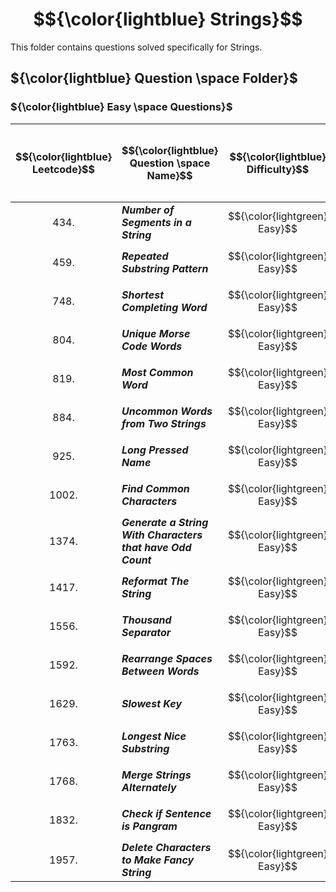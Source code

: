 # $${\color{lightblue} Strings}$$

This folder contains questions solved specifically for Strings.

## ${\color{lightblue} Question \space Folder}$

### ${\color{lightblue} Easy \space Questions}$

| $${\color{lightblue} Leetcode}$$ | $${\color{lightblue} Question \space Name}$$ | $${\color{lightblue} Difficulty}$$ | $${\color{lightblue} Links}$$ | $${\color{lightblue} Hints}$$ | $${\color{lightblue} Bit \space Manipulation \space Concepts}$$ | $${\color{lightblue} Companies}$$ |
|-|-|-|-|-|-|-|
| $${434.}$$ | ***Number of Segments in a String*** | $${\color{lightgreen} Easy}$$ | [Problem434](https://leetcode.com/problems/number-of-segments-in-a-string/description/) | [Hints](https://leetcode.com/problems/number-of-segments-in-a-string/solutions/4871418/number-of-segments-in-a-string-simplified-java/) | ***Regex, Stream*** | ***Meta*** |
| $${459.}$$ | ***Repeated Substring Pattern*** | $${\color{lightgreen} Easy}$$ | [Problem459](https://leetcode.com/problems/repeated-substring-pattern/description/) | [Hints](https://leetcode.com/problems/repeated-substring-pattern/solutions/4871583/repeated-substring-pattern-simplified-java/) | ***Pattern Matching*** | ***Adobe, Infosys*** |
| $${748.}$$ | ***Shortest Completing Word*** | $${\color{lightgreen} Easy}$$ | [Problem748](https://leetcode.com/problems/shortest-completing-word/description/) | [Hints](https://leetcode.com/problems/shortest-completing-word/solutions/4877766/shortest-completing-word-simplified-java/) | ***Stream, Frequency Map*** | ***Google, IBM, Cognizant*** |
| $${804.}$$ | ***Unique Morse Code Words*** | $${\color{lightgreen} Easy}$$ | [Problem804](https://leetcode.com/problems/unique-morse-code-words/description/) | [Hints](https://leetcode.com/problems/unique-morse-code-words/solutions/4877874/unique-morse-code-words-simplified-java/) | ***Data Map, Streams, Unique*** | ***Cognizant, Infosys*** |
| $${819.}$$ | ***Most Common Word*** | $${\color{lightgreen} Easy}$$ | [Problem819](https://leetcode.com/problems/most-common-word/description/) | [Hints](https://leetcode.com/problems/most-common-word/solutions/4872723/most-common-word-simplified-java/) | ***Frequency Map, Streams*** | ***Adobe*** |
| $${884.}$$ | ***Uncommon Words from Two Strings*** | $${\color{lightgreen} Easy}$$ | [Problem884](https://leetcode.com/problems/uncommon-words-from-two-sentences/description/) | [Hints](https://leetcode.com/problems/uncommon-words-from-two-sentences/solutions/4897931/uncommon-words-from-two-sentences-simplified-java/) | ***Frequency Map, Words Split*** | ***Infosys, Apple, Adobe*** |
| $${925.}$$ | ***Long Pressed Name*** | $${\color{lightgreen} Easy}$$ | [Problem925](https://leetcode.com/problems/long-pressed-name/description/) | [Hints](https://leetcode.com/problems/long-pressed-name/solutions/4899748/long-pressed-name-simplified-java/) | ***Pattern Matching, Class*** | ***Amazon, Google, Meta*** |
| $${1002.}$$ | ***Find Common Characters*** | $${\color{lightgreen} Easy}$$ | [Problem1002](https://leetcode.com/problems/find-common-characters/description/) | [Hints](https://leetcode.com/problems/find-common-characters/solutions/4899851/find-common-characters-simplified-java/) | ***Matrix*** | ***F5, Intel*** |
| $${1374.}$$ | ***Generate a String With Characters that have Odd Count*** | $${\color{lightgreen} Easy}$$ | [Problem1374](https://leetcode.com/problems/generate-a-string-with-characters-that-have-odd-counts/description/) | [Hints](https://leetcode.com/problems/generate-a-string-with-characters-that-have-odd-counts/solutions/4932242/generate-a-string-with-characters-that-have-odd-counts-simplified-java/) | ***Streams*** | ***Adobe, Yahoo*** |
| $${1417.}$$ | ***Reformat The String*** | $${\color{lightgreen} Easy}$$ | [Problem1417](https://leetcode.com/problems/reformat-the-string/description/) | [Hints](https://leetcode.com/problems/reformat-the-string/solutions/4899997/reformat-the-string-simplified-java/) | ***Stack*** | ***Yahoo, Alphabet*** |
| $${1556.}$$ | ***Thousand Separator*** | $${\color{lightgreen} Easy}$$ | [Problem1556](https://leetcode.com/problems/thousand-separator/description/) | [Hints](https://leetcode.com/problems/thousand-separator/solutions/4900061/thousand-separator-simplified-java/) | ***Stream*** | ***Unknown*** |
| $${1592.}$$ | ***Rearrange Spaces Between Words*** | $${\color{lightgreen} Easy}$$ | [Problem1592](https://leetcode.com/problems/rearrange-spaces-between-words/description/) | [Hints](https://leetcode.com/problems/rearrange-spaces-between-words/solutions/4901839/rearrange-spaces-between-words-simplified-java/) | ***Streams, Greedy*** | ***Infosys, Intel*** |
| $${1629.}$$ | ***Slowest Key*** | $${\color{lightgreen} Easy}$$ | [Problem1629](https://leetcode.com/problems/slowest-key/description/) | [Hints](https://leetcode.com/problems/slowest-key/solutions/4901986/slowest-key-simplified-java/) | ***Streams*** | ***Oracle, Adobe*** |
| $${1763.}$$ | ***Longest Nice Substring*** | $${\color{lightgreen} Easy}$$ | [Problem1763](https://leetcode.com/problems/longest-nice-substring/description/) | [Hints](https://leetcode.com/problems/longest-nice-substring/solutions/4902836/longest-nice-substring-simplified-java/) | ***Streams, Unique, ASCII*** | ***Samsung, Sony, Amazon*** |
| $${1768.}$$ | ***Merge Strings Alternately*** | $${\color{lightgreen} Easy}$$ | [Problem1768](https://leetcode.com/problems/merge-strings-alternately/description/) | [Hints](https://leetcode.com/problems/merge-strings-alternately/solutions/4939117/merge-strings-alternately-simplified-java/) | ***Two Pointers*** | ***Amazon, TCS*** |
| $${1832.}$$ | ***Check if Sentence is Pangram*** | $${\color{lightgreen} Easy}$$ | [Problem1832](https://leetcode.com/problems/check-if-the-sentence-is-pangram/description/) | [Hints](https://leetcode.com/problems/check-if-the-sentence-is-pangram/solutions/4939165/check-if-sentence-is-pangram-simplified-java/) | ***Frequency Map*** | ***Meta, Google*** |
| $${1957.}$$ | ***Delete Characters to Make Fancy String*** | $${\color{lightgreen} Easy}$$ | [Problem1957](https://leetcode.com/problems/delete-characters-to-make-fancy-string/description/) | [Hints](https://leetcode.com/problems/delete-characters-to-make-fancy-string/solutions/4939272/delete-characters-to-make-fancy-string-simplified-java/) | ***Stack Elimination*** | ***Intel, Amazon, Microsoft*** |



